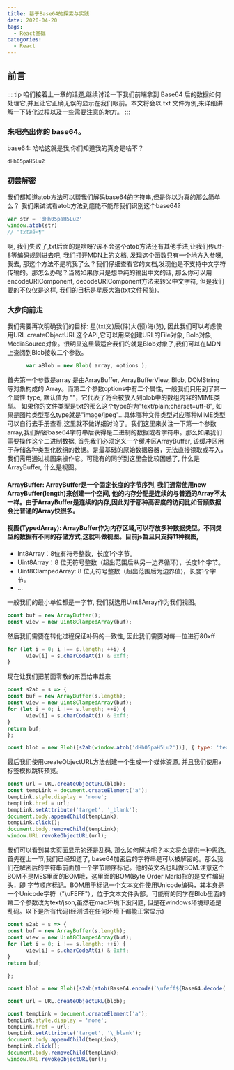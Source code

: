 ```yaml
---
title: 基于Base64的探索与实践
date: 2020-04-20
tags:
  - React基础
categories:
  - React
---
```


## 前言

::: tip
 咱们接着上一章的话题,继续讨论一下我们前端拿到 Base64 后的数据如何处理它,并且让它正确无误的显示在我们眼前。本文将会以 txt 文件为例,来详细讲解一下转化过程以及一些需要注意的地方。
:::
### 来吧亮出你的 base64。
   base64: 哈哈这就是我,你们知道我的真身是啥不？

```js
dHh05paH5Lu2
```

### 初尝解密

我们都知道atob方法可以帮我们解码base64的字符串,但是你以为真的那么简单么？
我们来试试看atob方法到底能不能帮我们识别这个base64?

```js
var str = 'dHh05paH5Lu2'
window.atob(str)
// "txtæä»¶"
```

啊, 我们失败了,txt后面的是啥呀?该不会这个atob方法还有其他手法,让我们传utf-8等编码规则进去吧, 我们打开MDN上的文档, 发现这个函数只有一个地方入参呀, 我去, 那这个方法不是坑我了么？我们仔细查看它的文档,发现他是不支持中文字符传输的。那怎么办呢？当然如果你只是想单纯的输出中文的话, 那么你可以用encodeURIComponent, decodeURIComponent方法来转义中文字符, 但是我们要的不仅仅是这样, 我们的目标是星辰大海(txt文件预览)。

### 大步向前走

我们需要再次明确我们的目标: 星(txt文)辰(件)大(预)海(览), 因此我们可以考虑使用URL.createObjectURL这个API,它可以用来创建URL的File对象, Bolb对象,  MediaSource对象。很明显这里最适合我们的就是Blob对象了,我们可以在MDN上查阅到Blob接收二个参数。

``` js
      var aBlob = new Blob( array, options );
```

首先第一个参数是array 是由ArrayBuffer, ArrayBufferView, Blob, DOMString 等对象构成的 Array。而第二个参数options中有二个属性, 一般我们只用到了第一个属性 type, 默认值为 ""，它代表了将会被放入到blob中的数组内容的MIME类型。 如果你的文件类型是txt的那么这个type的为"text/plain;charset=utf-8", 如果是图片类型那么type就是"image/jpeg"...具体哪种文件类型对应哪种MIME类型可以自行去手册查看,这里就不做详细讨论了。我们这里来关注一下第一个参数array,我们解密base64字符串后获得是二进制的数据或者字符串。那么如果我们需要操作这个二进制数据, 首先我们必须定义一个缓冲区ArrayBuffer, 该缓冲区用于存储各种类型化数组的数据。是最基础的原始数据容器，无法直接读取或写入，我们需用通过视图来操作它。可能有的同学到这里会比较困惑了, 什么是ArrayBuffer, 什么是视图。

#### ArrayBuffer: ArrayBuffer是一个固定长度的字节序列, 我们通常使用new ArrayBuffer(length)来创建一个空间, 他的内存分配是连续的与普通的Array不太一样。由于ArrayBuffer是连续的内存,因此对于那种高密度的访问比如音频数据会比普通的Array快很多。

#### 视图(TypedArray): ArrayBuffer作为内存区域,可以存放多种数据类型。不同类型的数据有不同的存储方式,这就叫做视图。目前js暂且只支持11种视图,

- Int8Array：8位有符号整数，长度1个字节。
- Uint8Array：8 位无符号整数（超出范围后从另一边界循环），长度1个字节。
- Uint8ClampedArray: 8 位无符号整数（超出范围后为边界值)，长度1个字节。
- ...

一般我们的最小单位都是一字节, 我们就选用Uint8Array作为我们视图。

``` js
const buf = new ArrayBuffer();
const view = new Uint8ClampedArray(buf);
```
      
然后我们需要在转化过程保证补码的一致性, 因此我们需要对每一位进行&0xff

``` js
for (let i = 0; i !== s.length; ++i) {
      view[i] = s.charCodeAt(i) & 0xff;
}
```

现在让我们把前面零散的东西给串起来

``` js
const s2ab = s => {
const buf = new ArrayBuffer(s.length);
const view = new Uint8ClampedArray(buf);
for (let i = 0; i !== s.length; ++i) {
      view[i] = s.charCodeAt(i) & 0xff;
}
return buf;
};

const blob = new Blob([s2ab(window.atob('dHh05paH5Lu2'))], { type: 'text/plain;charset=utf-8' });
```

最后我们使用createObjectURL方法创建一个生成一个媒体资源, 并且我们使用a标签模拟跳转预览。

```js
const url = URL.createObjectURL(blob);
const tempLink = document.createElement('a');
tempLink.style.display = 'none';
tempLink.href = url;
tempLink.setAttribute('target', '_blank');
document.body.appendChild(tempLink);
tempLink.click();
document.body.removeChild(tempLink);
window.URL.revokeObjectURL(url);
```

我们可以看到其实页面显示的还是乱码, 那么如何解决呢？本文将会提供一种思路, 首先在上一节,我们已经知道了, base64加密后的字符串是可以被解密的。那么我们在解密后的字符串前面加一个字节顺序标记。他的英文名也叫做BOM.注意这个BOM不是MES里面的BOM哦，这里面的BOM(Byte Order Mark)指的是文件编码头，即 字节顺序标记。BOM用于标记一个文本文件使用Unicode编码，其本身是一个Unicode字符（"\uFEFF"），位于文本文件头部。可能有的同学在Blob里面的第二个参数改为text/json,虽然在mac环境下没问题, 但是在windows环境却还是乱码。以下是所有代码(经测试在任何环境下都能正常显示)

``` js
const s2ab = s => {
const buf = new ArrayBuffer(s.length);
const view = new Uint8ClampedArray(buf);
for (let i = 0; i !== s.length; ++i) {
      view[i] = s.charCodeAt(i) & 0xff;
}
return buf;

};

const blob = new Blob([s2ab(atob(Base64.encode(`\ufeff${Base64.decode('dHh05paH5Lu2')}`)))], { type: 'text/plain;charset=utf-8' });

const url = URL.createObjectURL(blob);

const tempLink = document.createElement('a');
tempLink.style.display = 'none';
tempLink.href = url;
tempLink.setAttribute('target', '\_blank');
document.body.appendChild(tempLink);
tempLink.click();
document.body.removeChild(tempLink);
window.URL.revokeObjectURL(url);

```
